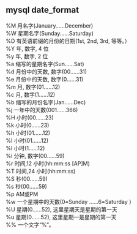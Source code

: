 ## mysql date_format
   %M 月名字(January……December)  
        %W 星期名字(Sunday……Saturday)  
        %D 有英语前缀的月份的日期(1st, 2nd, 3rd, 等等。）  
        %Y 年, 数字, 4 位  
        %y 年, 数字, 2 位  
        %a 缩写的星期名字(Sun……Sat)  
        %d 月份中的天数, 数字(00……31)  
        %e 月份中的天数, 数字(0……31)  
        %m 月, 数字(01……12)  
        %c 月, 数字(1……12)  
        %b 缩写的月份名字(Jan……Dec)  
        %j 一年中的天数(001……366)  
        %H 小时(00……23)  
        %k 小时(0……23)  
        %h 小时(01……12)  
        %I 小时(01……12)  
        %l 小时(1……12)  
        %i 分钟, 数字(00……59)  
        %r 时间,12 小时(hh:mm:ss [AP]M)  
        %T 时间,24 小时(hh:mm:ss)  
        %S 秒(00……59)  
        %s 秒(00……59)  
        %p AM或PM  
        %w 一个星期中的天数(0=Sunday ……6=Saturday ）  
        %U 星期(0……52), 这里星期天是星期的第一天  
        %u 星期(0……52), 这里星期一是星期的第一天  
        %% 一个文字“%”。  
